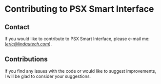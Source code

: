 # Contributing to PSX Smart Interface

## Contact
If you would like to contribute to PSX Smart Interface, please e-mail me: (*eric@lindautech.com*).

## Contributions
If you find any issues with the code or would like to suggest improvements, I will be glad to consider your suggestions.
